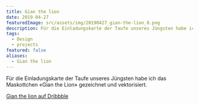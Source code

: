 ```yaml
---
title: Gian the lion
date: 2019-04-27
featuredImage: src/assets/img/20190427_gian-the-lion_0.png
description: Für die Einladungskarte der Taufe unseres Jüngsten habe ich das Maskottchen «Gian the Lion» gezeichnet und vektorisiert.
tags:
  - Design
  - projects
featured: false
aliases:
  - Gian the lion
---
```

Für die Einladungskarte der Taufe unseres Jüngsten habe ich das Maskottchen «Gian the Lion» gezeichnet und vektorisiert.

[Gian the lion auf Dribbble](https://dribbble.com/shots/6401002-Gian-the-lion)
